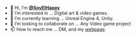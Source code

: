 - 👋 Hi, I’m **[@SoyElHappy](https://github.com/SoyElHappy)**
- 👀 I’m interested in ... Digital art & video games.
- 🌱 I’m currently learning ... Unreal Engine 4, Unity.
- 💞️ I’m looking to collaborate on ... Any Video game project
- 📫 How to reach me ... DM, and my [webpage](https://xolotlidiseno.com).

<!---
SoyElHappy/SoyElHappy is a ✨ special ✨ repository because its `README.md` (this file) appears on your GitHub profile.
You can click the Preview link to take a look at your changes.
--->
